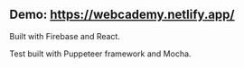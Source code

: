 ## Demo: https://webcademy.netlify.app/

Built with Firebase and React.

Test built with Puppeteer framework and Mocha.
